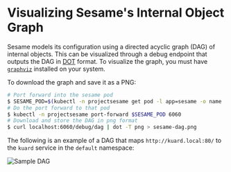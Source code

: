 # Visualizing Sesame's Internal Object Graph

Sesame models its configuration using a directed acyclic graph (DAG) of internal objects.
This can be visualized through a debug endpoint that outputs the DAG in [DOT][2] format.
To visualize the graph, you must have [`graphviz`][3] installed on your system.

To download the graph and save it as a PNG:

```bash
# Port forward into the sesame pod
$ SESAME_POD=$(kubectl -n projectsesame get pod -l app=sesame -o name | head -1)
# Do the port forward to that pod
$ kubectl -n projectsesame port-forward $SESAME_POD 6060
# Download and store the DAG in png format
$ curl localhost:6060/debug/dag | dot -T png > sesame-dag.png
```

The following is an example of a DAG that maps `http://kuard.local:80/` to the
`kuard` service in the `default` namespace:

![Sample DAG][4]

[2]: https://en.wikipedia.org/wiki/DOT
[3]: https://graphviz.gitlab.io/
[4]: /img/kuard-dag.png
